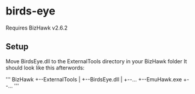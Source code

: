 # birds-eye
Requires BizHawk v2.6.2

## Setup
Move BirdsEye.dll to the ExternalTools directory in your BizHawk folder
It should look like this afterwords:

'''
BizHawk
+--ExternalTools
|   +--BirdsEye.dll
|   +--...
+--EmuHawk.exe
+--...
'''